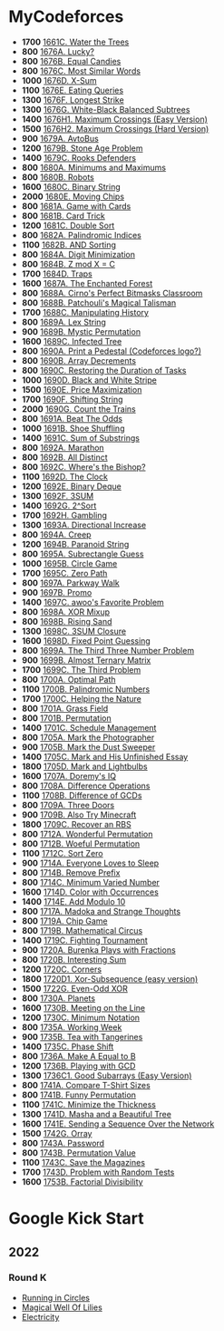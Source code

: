 # MyCodeforces

- **1700** [1661C. Water the Trees](./codeforces/1661C.cpp)
- **800** [1676A. Lucky?](./codeforces/1676A.cpp)
- **800** [1676B. Equal Candies](./codeforces/1676B.cpp)
- **800** [1676C. Most Similar Words](./codeforces/1676C.cpp)
- **1000** [1676D. X-Sum](./codeforces/1676D.cpp)
- **1100** [1676E. Eating Queries](./codeforces/1676E.cpp)
- **1300** [1676F. Longest Strike](./codeforces/1676F.cpp)
- **1300** [1676G. White-Black Balanced Subtrees](./codeforces/1676G.cpp)
- **1400** [1676H1. Maximum Crossings (Easy Version)](./codeforces/1676H2.cpp)
- **1500** [1676H2. Maximum Crossings (Hard Version)](./codeforces/1676H2.cpp)
- **900** [1679A. AvtoBus](./codeforces/1680A.cpp)
- **1200** [1679B. Stone Age Problem](./codeforces/1680B.cpp)
- **1400** [1679C. Rooks Defenders](./codeforces/1679C.cpp)
- **800** [1680A. Minimums and Maximums](./codeforces/1680A.cpp)
- **800** [1680B. Robots](./codeforces/1680B.cpp)
- **1600** [1680C. Binary String](./codeforces/1680C.cpp)
- **2000** [1680E. Moving Chips](./codeforces/1680E.cpp)
- **800** [1681A. Game with Cards](./codeforces/1681A.cpp)
- **800** [1681B. Card Trick](./codeforces/1681B.cpp)
- **1200** [1681C. Double Sort](./codeforces/1681C.cpp)
- **800** [1682A. Palindromic Indices](./codeforces/1682A.cpp)
- **1100** [1682B. AND Sorting](./codeforces/1682B.cpp)
- **800** [1684A. Digit Minimization](./codeforces/1684A.cpp)
- **800** [1684B. Z mod X = C](./codeforces/1684B.cpp)
- **1700** [1684D. Traps](./codeforces/1684D.cpp)
- **1600** [1687A. The Enchanted Forest](./codeforces/1687A.cpp)
- **800** [1688A. Cirno's Perfect Bitmasks Classroom](./codeforces/1688A.cpp)
- **800** [1688B. Patchouli's Magical Talisman](./codeforces/1688B.cpp)
- **1700** [1688C. Manipulating History](./codeforces/1688C.cpp)
- **800** [1689A. Lex String](./codeforces/1689A.cpp)
- **900** [1689B. Mystic Permutation](./codeforces/1689B.cpp)
- **1600** [1689C. Infected Tree](./codeforces/1689C.cpp)
- **800** [1690A. Print a Pedestal (Codeforces logo?)](./codeforces/1690A.cpp)
- **800** [1690B. Array Decrements](./codeforces/1690B.cpp)
- **800** [1690C. Restoring the Duration of Tasks](./codeforces/1690C.cpp)
- **1000** [1690D. Black and White Stripe](./codeforces/1690D.cpp)
- **1500** [1690E. Price Maximization](./codeforces/1690E.cpp)
- **1700** [1690F. Shifting String](./codeforces/1690F.cpp)
- **2000** [1690G. Count the Trains](./codeforces/1690G.cpp)
- **800** [1691A. Beat The Odds](./codeforces/1691A.cpp)
- **1000** [1691B. Shoe Shuffling](./codeforces/1691B.cpp)
- **1400** [1691C. Sum of Substrings](./codeforces/1691C.cpp)
- **800** [1692A. Marathon](./codeforces/1692A.cpp)
- **800** [1692B. All Distinct](./codeforces/1692B.cpp)
- **800** [1692C. Where's the Bishop?](./codeforces/1692C.cpp)
- **1100** [1692D. The Clock](./codeforces/1692D.cpp)
- **1200** [1692E. Binary Deque](./codeforces/1692E.cpp)
- **1300** [1692F. 3SUM](./codeforces/1692F.cpp)
- **1400** [1692G. 2^Sort](./codeforces/1692G.cpp)
- **1700** [1692H. Gambling](./codeforces/1692H.cpp)
- **1300** [1693A. Directional Increase](./codeforces/1694C.cpp)
- **800** [1694A. Creep](./codeforces/1694A.cpp)
- **1200** [1694B. Paranoid String](./codeforces/1694B.cpp)
- **800** [1695A. Subrectangle Guess](./codeforces/1695A.cpp)
- **1000** [1695B. Circle Game](./codeforces/1695B.cpp)
- **1700** [1695C. Zero Path](./codeforces/1695C.cpp)
- **800** [1697A. Parkway Walk](./codeforces/1697A.cpp)
- **900** [1697B. Promo](./codeforces/1697B.cpp)
- **1400** [1697C. awoo's Favorite Problem](./codeforces/1697C.cpp)
- **800** [1698A. XOR Mixup](./codeforces/1698A.cpp)
- **800** [1698B. Rising Sand](./codeforces/1698B.cpp)
- **1300** [1698C. 3SUM Closure](./codeforces/1698C.cpp)
- **1600** [1698D. Fixed Point Guessing](./codeforces/1698D.cpp)
- **800** [1699A. The Third Three Number Problem](./codeforces/1699A.cpp)
- **900** [1699B. Almost Ternary Matrix](./codeforces/1699B.cpp)
- **1700** [1699C. The Third Problem](./codeforces/1699C.cpp)
- **800** [1700A. Optimal Path](./codeforces/1700A.cpp)
- **1100** [1700B. Palindromic Numbers](./codeforces/1700B.cpp)
- **1700** [1700C. Helping the Nature](./codeforces/1700C.cpp)
- **800** [1701A. Grass Field](./codeforces/1701A.cpp)
- **800** [1701B. Permutation](./codeforces/1701B.cpp)
- **1400** [1701C. Schedule Management](./codeforces/1701C.cpp)
- **800** [1705A. Mark the Photographer](./codeforces/1705A.cpp)
- **900** [1705B. Mark the Dust Sweeper](./codeforces/1705B.cpp)
- **1400** [1705C. Mark and His Unfinished Essay](./codeforces/1705C.cpp)
- **1800** [1705D. Mark and Lightbulbs](./codeforces/1705D.cpp)
- **1600** [1707A. Doremy's IQ](./codeforces/1707A.cpp)
- **800** [1708A. Difference Operations](./codeforces/1708A.cpp)
- **1100** [1708B. Difference of GCDs](./codeforces/1708B.cpp)
- **800** [1709A. Three Doors](./codeforces/1709A.cpp)
- **900** [1709B. Also Try Minecraft](./codeforces/1709B.cpp)
- **1800** [1709C. Recover an RBS](./codeforces/1709C.cpp)
- **800** [1712A. Wonderful Permutation](./codeforces/1712A.cpp)
- **800** [1712B. Woeful Permutation](./codeforces/1712B.cpp)
- **1100** [1712C. Sort Zero](./codeforces/1712C.cpp)
- **900** [1714A. Everyone Loves to Sleep](./codeforces/1714A.cpp)
- **800** [1714B. Remove Prefix](./codeforces/1714B.cpp)
- **800** [1714C. Minimum Varied Number](./codeforces/1714C.cpp)
- **1600** [1714D. Color with Occurrences](./codeforces/1714D.cpp)
- **1400** [1714E. Add Modulo 10](./codeforces/1714E.cpp)
- **800** [1717A. Madoka and Strange Thoughts](./codeforces/1717A.cpp)
- **800** [1719A. Chip Game](./codeforces/1719A.cpp)
- **800** [1719B. Mathematical Circus](./codeforces/1719B.cpp)
- **1400** [1719C. Fighting Tournament](./codeforces/1719C.cpp)
- **900** [1720A. Burenka Plays with Fractions](./codeforces/1720A.cpp)
- **800** [1720B. Interesting Sum](./codeforces/1720B.cpp)
- **1200** [1720C. Corners](./codeforces/1720C.cpp)
- **1800** [1720D1. Xor-Subsequence (easy version)](./codeforces/1720D1.cpp)
- **1500** [1722G. Even-Odd XOR](./codeforces/1722G.cpp)
- **800** [1730A. Planets](./codeforces/1730A.cpp)
- **1600** [1730B. Meeting on the Line](./codeforces/1730B.cpp)
- **1200** [1730C. Minimum Notation](./codeforces/1730C.cpp)
- **800** [1735A. Working Week](./codeforces/1735A.cpp)
- **900** [1735B. Tea with Tangerines](./codeforces/1735B.cpp)
- **1400** [1735C. Phase Shift](./codeforces/1735C.cpp)
- **800** [1736A. Make A Equal to B](./codeforces/1736A.cpp)
- **1200** [1736B. Playing with GCD](./codeforces/1736B.cpp)
- **1300** [1736C1. Good Subarrays (Easy Version)](./codeforces/1736C1.cpp)
- **800** [1741A. Compare T-Shirt Sizes](./codeforces/1741A.cpp)
- **800** [1741B. Funny Permutation](./codeforces/1741B.cpp)
- **1100** [1741C. Minimize the Thickness](./codeforces/1741C.cpp)
- **1300** [1741D. Masha and a Beautiful Tree](./codeforces/1741D.cpp)
- **1600** [1741E. Sending a Sequence Over the Network](./codeforces/1741E.cpp)
- **1500** [1742G. Orray](./codeforces/1742G.cpp)
- **800** [1743A. Password](./codeforces/1743A.cpp)
- **800** [1743B. Permutation Value](./codeforces/1743B.cpp)
- **1100** [1743C. Save the Magazines](./codeforces/1743C.cpp)
- **1700** [1743D. Problem with Random Tests](./codeforces/1743D.cpp)
- **1600** [1753B. Factorial Divisibility](./codeforces/1753B.cpp)

# Google Kick Start
## 2022
### Round K
- [Running in Circles](./kick/2022_H/A.cpp)
- [Magical Well Of Lilies](./kick/2022_H/B.cpp)
- [Electricity](./kick/2022_H/C.cpp)
